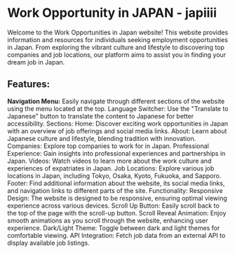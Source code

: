 # Work Opportunity in JAPAN - japiiii
Welcome to the Work Opportunities in Japan website! This website provides information and resources for individuals seeking employment opportunities in Japan. From exploring the vibrant culture and lifestyle to discovering top companies and job locations, our platform aims to assist you in finding your dream job in Japan.

<h2>Features:</h2>
<b>Navigation Menu:</b>
Easily navigate through different sections of the website using the menu located at the top.
Language Switcher:
Use the "Translate to Japanese" button to translate the content to Japanese for better accessibility.
Sections:
Home: Discover exciting work opportunities in Japan with an overview of job offerings and social media links.
About: Learn about Japanese culture and lifestyle, blending tradition with innovation.
Companies: Explore top companies to work for in Japan.
Professional Experience: Gain insights into professional experiences and partnerships in Japan.
Videos: Watch videos to learn more about the work culture and experiences of expatriates in Japan.
Job Locations: Explore various job locations in Japan, including Tokyo, Osaka, Kyoto, Fukuoka, and Sapporo.
Footer:
Find additional information about the website, its social media links, and navigation links to different parts of the site.
Functionality:
Responsive Design: The website is designed to be responsive, ensuring optimal viewing experience across various devices.
Scroll Up Button: Easily scroll back to the top of the page with the scroll-up button.
Scroll Reveal Animation: Enjoy smooth animations as you scroll through the website, enhancing user experience.
Dark/Light Theme: Toggle between dark and light themes for comfortable viewing.
API Integration: Fetch job data from an external API to display available job listings.
